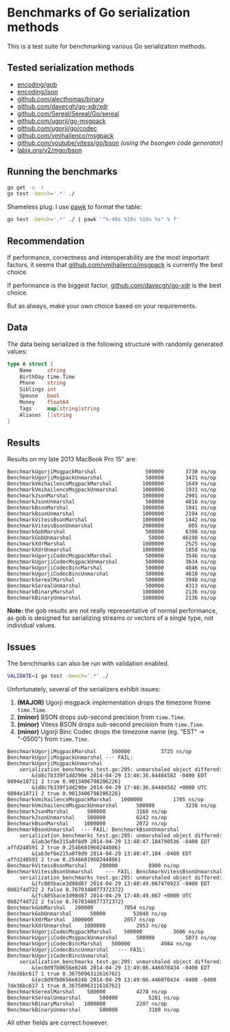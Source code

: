# Benchmarks of Go serialization methods

This is a test suite for benchmarking various Go serialization methods.

## Tested serialization methods

- [encoding/gob](http://golang.org/pkg/encoding/gob/)
- [encoding/json](http://golang.org/pkg/encoding/json/)
- [github.com/alecthomas/binary](https://github.com/alecthomas/binary)
- [github.com/davecgh/go-xdr/xdr](https://github.com/davecgh/go-xdr)
- [github.com/Sereal/Sereal/Go/sereal](https://github.com/Sereal/Sereal)
- [github.com/ugorji/go-msgpack](https://github.com/ugorji/go-msgpack)
- [github.com/ugorji/go/codec](https://github.com/ugorji/go/tree/master/codec)
- [github.com/vmihailenco/msgpack](https://github.com/vmihailenco/msgpack)
- [github.com/youtube/vitess/go/bson](https://github.com/youtube/vitess/tree/master/go/bson) *(using the bsongen code generator)*
- [labix.org/v2/mgo/bson](https://labix.org/v2/mgo/bson)


## Running the benchmarks

```bash
go get -u -t
go test -bench='.*' ./
```

Shameless plug: I use [pawk](https://github.com/alecthomas/pawk) to format the table:

```bash
go test -bench='.*' ./ | pawk '"%-40s %10s %10s %s" % f'
```

## Recommendation

If performance, correctness and interoperability are the most important
factors, it seems that
[github.com/vmihailenco/msgpack](https://github.com/vmihailenco/msgpack) is
currently the best choice.

If performance is the biggest factor, [github.com/davecgh/go-xdr](https://github.com/davecgh/go-xdr) is the
best choice.

But as always, make your own choice based on your requirements.

## Data

The data being serialized is the following structure with randomly generated values:

```go
type A struct {
	Name     string
	BirthDay time.Time
	Phone    string
	Siblings int
	Spouse   bool
	Money    float64
	Tags     map[string]string
	Aliases  []string
}
```


## Results

Results on my late 2013 MacBook Pro 15" are:

```
BenchmarkUgorjiMsgpackMarshal                500000       3730 ns/op
BenchmarkUgorjiMsgpackUnmarshal              500000       3431 ns/op
BenchmarkVmihailencoMsgpackMarshal          1000000       1649 ns/op
BenchmarkVmihailencoMsgpackUnmarshal        1000000       1931 ns/op
BenchmarkJsonMarshal                        1000000       2901 ns/op
BenchmarkJsonUnmarshal                       500000       4816 ns/op
BenchmarkBsonMarshal                        1000000       1941 ns/op
BenchmarkBsonUnmarshal                      1000000       2194 ns/op
BenchmarkVitessBsonMarshal                  1000000       1442 ns/op
BenchmarkVitessBsonUnmarshal                2000000        805 ns/op
BenchmarkGobMarshal                          500000       6396 ns/op
BenchmarkGobUnmarshal                         50000      46198 ns/op
BenchmarkXdrMarshal                         1000000       2525 ns/op
BenchmarkXdrUnmarshal                       1000000       1858 ns/op
BenchmarkUgorjiCodecMsgpackMarshal           500000       3546 ns/op
BenchmarkUgorjiCodecMsgpackUnmarshal         500000       3634 ns/op
BenchmarkUgorjiCodecBincMarshal              500000       4846 ns/op
BenchmarkUgorjiCodecBincUnmarshal            500000       4818 ns/op
BenchmarkSerealMarshal                       500000       3948 ns/op
BenchmarkSerealUnmarshal                     500000       4313 ns/op
BenchmarkBinaryMarshal                      1000000       2136 ns/op
BenchmarkBinaryUnmarshal                    1000000       2136 ns/op
```

**Note:** the gob results are not really representative of normal performance, as gob is designed for serializing streams or vectors of a single type, not individual values.


## Issues

The benchmarks can also be run with validation enabled.

```bash
VALIDATE=1 go test -bench='.*' ./
```

Unfortunately, several of the serializers exhibit issues:

1. **(MAJOR)** Ugorji msgpack implementation drops the timezone frome `time.Time`.
2. **(minor)** BSON drops sub-second precision from `time.Time`.
3. **(minor)** Vitess BSON drops sub-second precision from `time.Time`.
4. **(minor)** Ugorji Binc Codec drops the timezone name (eg. "EST" -> "-0500") from `time.Time`.

```
BenchmarkUgorjiMsgpackMarshal     500000          3725 ns/op
BenchmarkUgorjiMsgpackUnmarshal --- FAIL: BenchmarkUgorjiMsgpackUnmarshal
    serialization_benchmarks_test.go:295: unmarshaled object differed:
        &{d8c7b339f1dd290e 2014-04-29 13:48:36.84484582 -0400 EDT 9894e18711 2 true 0.9013406798206226}
        &{d8c7b339f1dd290e 2014-04-29 17:48:36.84484582 +0000 UTC 9894e18711 2 true 0.9013406798206226}
BenchmarkVmihailencoMsgpackMarshal   1000000          1705 ns/op
BenchmarkVmihailencoMsgpackUnmarshal      500000          3238 ns/op
BenchmarkJsonMarshal      500000          3168 ns/op
BenchmarkJsonUnmarshal    500000          6242 ns/op
BenchmarkBsonMarshal     1000000          2072 ns/op
BenchmarkBsonUnmarshal  --- FAIL: BenchmarkBsonUnmarshal
    serialization_benchmarks_test.go:295: unmarshaled object differed:
        &{ab3ef8e215a0f8d9 2014-04-29 13:48:47.184790536 -0400 EDT affd248591 2 true 0.2546601960244086}
        &{ab3ef8e215a0f8d9 2014-04-29 13:48:47.184 -0400 EDT affd248591 2 true 0.2546601960244086}
BenchmarkVitessBsonMarshal    200000          8900 ns/op
BenchmarkVitessBsonUnmarshal    --- FAIL: BenchmarkVitessBsonUnmarshal
    serialization_benchmarks_test.go:295: unmarshaled object differed:
        &{fc885bace3d98d87 2014-04-29 13:48:49.067470923 -0400 EDT 0b02f4d722 2 false 0.7670348077372372}
        &{fc885bace3d98d87 2014-04-29 17:48:49.067 +0000 UTC 0b02f4d722 2 false 0.7670348077372372}
BenchmarkGobMarshal   200000          7054 ns/op
BenchmarkGobUnmarshal      50000         52048 ns/op
BenchmarkXdrMarshal  1000000          2657 ns/op
BenchmarkXdrUnmarshal    1000000          2953 ns/op
BenchmarkUgorjiCodecMsgpackMarshal    500000          3606 ns/op
BenchmarkUgorjiCodecMsgpackUnmarshal      500000          5073 ns/op
BenchmarkUgorjiCodecBincMarshal   500000          4984 ns/op
BenchmarkUgorjiCodecBincUnmarshal   --- FAIL: BenchmarkUgorjiCodecBincUnmarshal
    serialization_benchmarks_test.go:295: unmarshaled object differed:
        &{ec0d97b0656e8246 2014-04-29 13:49:06.446070434 -0400 EDT 7de36bc617 1 true 0.3675096311616762}
        &{ec0d97b0656e8246 2014-04-29 13:49:06.446070434 -0400 -0400 7de36bc617 1 true 0.3675096311616762}
BenchmarkSerealMarshal    500000          4278 ns/op
BenchmarkSerealUnmarshal      500000          5281 ns/op
BenchmarkBinaryMarshal   1000000          2207 ns/op
BenchmarkBinaryUnmarshal      500000          3188 ns/op
```

All other fields are correct however.
